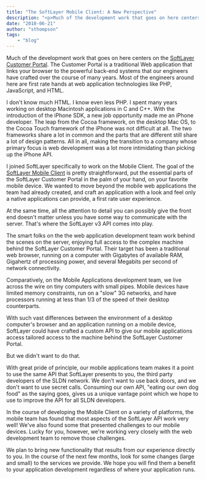 ```yaml
---
title: "The SoftLayer Mobile Client: A New Perspective"
description: "<p>Much of the development work that goes on here centers on the <a href=https://manage.softlayer.com/>SoftLayer Custo"
date: "2010-06-21"
author: "sthompson"
tags:
    - "blog"
---
```


<p>Much of the development work that goes on here centers on the <a href="https://manage.softlayer.com/">SoftLayer Customer Portal</a>. The Customer Portal is a traditional Web application that links your browser to the powerful back-end systems that our engineers have crafted over the course of many years. Most of the engineers around here are first rate hands at web application technologies like PHP, JavaScript, and HTML.</p>
<p>I don't know much HTML. I know even less PHP. I spent many years working on desktop Macintosh applications in C and C++.  With the introduction of the iPhone SDK, a new job opportunity made me an iPhone developer. The leap from the Cocoa framework, on the desktop Mac OS, to the Cocoa Touch framework of the iPhone was not difficult at all. The two frameworks share a lot in common and the parts that are different still share a lot of design patterns. All in all, making the transition to a company whose primary focus is web development was a lot more intimidating than picking up the iPhone API.</p>
<p>I joined SoftLayer specifically to work on the Mobile Client. The goal of the <a href="http://www.softlayer.com/resources/mobile-apps/">SoftLayer Mobile Client</a> is pretty straightforward, put the essential parts of the SoftLayer Customer Portal in the palm of your hand, on your favorite mobile device. We wanted to move beyond the mobile web applications the team had already created, and craft an application with a look and feel only a native applications can provide, a first rate user experience.</p>
<p>At the same time, all the attention to detail you can possibly give the front end doesn't matter unless you have some way to communicate with the server. That's where the SoftLayer v3 API comes into play.</p>
<p>The smart folks on the the web application development team work behind the scenes on the server, enjoying full access to the complex machine behind the SoftLayer Customer Portal. Their target has been a traditional web browser, running on a computer with Gigabytes of available RAM, Gigahertz of processing power, and several Megabits per second of network connectivity.</p>
<p>Comparatively, on the Mobile Applications development team, we live across the wire on tiny computers with small pipes. Mobile devices have limited memory constraints, run on a "slow" 3G networks, and have processors running at less than 1/3 of the speed of their desktop counterparts.</p>
<p>With such vast differences between the environment of a desktop computer's browser and an application running on a mobile device, SoftLayer could have crafted a custom API to give our mobile applications access tailored access to the machine behind the SoftLayer Customer Portal.</p>
<p>But we didn't want to do that.</p>
<p>With great pride of principle, our mobile applications team makes it a point to use the same API that SoftLayer presents to you, the third party developers of the SLDN network. We don't want to use back doors, and we don't want to use secret calls. Consuming our own API, "eating our own dog food" as the saying goes, gives us a unique vantage point which we hope to use to improve the API for all SLDN developers.</p>
<p>In the course of developing the Mobile Client on a variety of platforms, the mobile team has found that most aspects of the SoftLayer API work very well!  We've also found some that presented challenges to our mobile devices. Lucky for you, however, we're working very closely with the web development team to remove those challenges.</p>
<p>We plan to bring new functionality that results from our experience directly to you. In the course of the next few months, look for some changes (large and small) to the services we provide. We hope you will find them a benefit to your application development regardless of where your application runs. </p>

